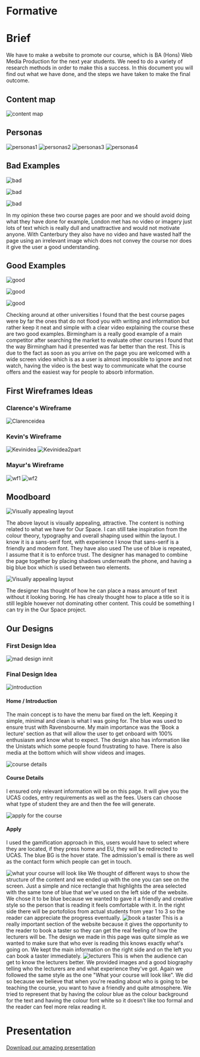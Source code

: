 # Formative
# Brief

We have to make a website to promote our course, which is BA (Hons) Web Media Production for the next year students. We need to do a variety of research methods in order to make this a success. In this document you will find out what we have done, and the steps we have taken to make the final outcome.

## Content map
![content map](https://cloud.githubusercontent.com/assets/22593770/26053540/2f8b05c6-3961-11e7-8055-45872bb2c2ad.jpg)

## Personas
![personas1](https://github.com/RaveHermanos/Formative/blob/master/Screen%20Shot%202017-05-15%20at%2011.18.57.png)
![personas2](https://github.com/RaveHermanos/Formative/blob/master/Screen%20Shot%202017-05-15%20at%2011.19.50.png)
![personas3](https://github.com/RaveHermanos/Formative/blob/master/Screen%20Shot%202017-05-15%20at%2011.20.52.png)
![personas4](https://github.com/RaveHermanos/Formative/blob/master/Screen%20Shot%202017-05-15%20at%2011.21.16.png)

## Bad Examples

![bad](https://github.com/RaveHermanos/Formative/blob/master/Images/bad.png)

![bad](https://github.com/RaveHermanos/Formative/blob/master/Images/bad1.png)

![bad](https://github.com/RaveHermanos/Formative/blob/master/Images/bad2.png)

In my opinion these two course pages are poor and we should avoid doing what they have done for example, London met has no video or imagery just lots of text which is really dull and unattractive and would not motivate anyone. With Canterbury they also have no video and have wasted half the page using an irrelevant image which does not convey the course nor does it give the user a good understanding.

## Good Examples

![good](https://github.com/RaveHermanos/Formative/blob/master/Images/good.png)

![good](https://github.com/RaveHermanos/Formative/blob/master/Images/good2.png)

![good](https://github.com/RaveHermanos/Formative/blob/master/Images/good3.png)

Checking around at other universities I found that the best course pages were by far the ones that do not flood you with writing and information but rather keep it neat and simple with a clear video explaining the course these are two good examples. Birmingham is a really good example of a main competitor after searching the market to evaluate other courses I found that the way Birmingham had it presented was far better than the rest. This is due to the fact as soon as you arrive on the page you are welcomed with a wide screen video which is as a user is almost impossible to ignore and not watch, having the video is the best way to communicate what the course offers and the easiest way for people to absorb information.

## First Wireframes Ideas
### Clarence's Wireframe
![Clarenceidea](https://github.com/RaveHermanos/Formative/blob/master/Claranz%20Wire%20Frame.jpg)
### Kevin's Wireframe
![Kevinidea](https://github.com/RaveHermanos/Formative/blob/master/Desktop%20HD.png)
![Kevinidea2part](https://github.com/RaveHermanos/Formative/blob/master/Desktop%20HD%20Copy-fixed.png)

### Mayur's Wireframe

![wf1](https://github.com/RaveHermanos/Formative/blob/master/mayur_wf.png)
![wf2](https://github.com/RaveHermanos/Formative/blob/master/mwf2.png)

## Moodboard

![Visually appealing layout](https://github.com/RaveHermanos/Formative/blob/master/Images/square.png)

The above layout is visually appealing, attractive. The content is nothing related to what we have for Our Space. I can still take inspiration from the colour theory, typography and overall shaping used within the layout. I know it is a sans-serif font, with experience I know that sans-serif is a friendly and modern font. They have also used  The use of blue is repeated, I assume that it is to enforce trust. The designer has managed to combine the page together by placing shadows underneath the phone, and having a big blue box which is used between two elements.

![Visually appealing layout](https://github.com/RaveHermanos/Formative/blob/master/Images/Section.png)

The designer has thought of how he can place a mass amount of text without it looking boring. He has clrealy thought how to place a title so it is still legible however not dominating other content. This could be something I can try in the Our Space project.

## Our Designs

### First Design Idea
![mad design innit](https://github.com/RaveHermanos/Formative/blob/master/FIRST%20DESIGN.png)

### Final Design Idea
![introduction](https://github.com/RaveHermanos/Formative/blob/master/INTRODUCTION.png)

#### Home / Introduction

The main concept is to have the menu bar fixed on the left. Keeping it simple, minimal and clean is what I was going for. The blue was used to ensure trust with Ravensbourne. My main importance was the 'Book a lecture' section as that will allow the user to get onboard with 100% enthusiasm and know what to expect. The design also has information like the Unistats which some people found frustrating to have. There is also media at the bottom which will show videos and images.

![course details](https://github.com/RaveHermanos/Formative/blob/master/COURSE%20DETAILS.png)

#### Course Details

I ensured only relevant information will be on this page. It will give you the UCAS codes, entry requirements as well as the fees. Users can choose what type of student they are and then the fee will generate.


![apply for the course](https://github.com/RaveHermanos/Formative/blob/master/APPLY%20FOR%20THIS%20COURSE.png)

#### Apply

I used the gamification approach in this, users would have to select where they are located, if they press home and EU, they will be redirected to UCAS. The blue BG is the hover state. The admission's email is there as well as the contact form which people can get in touch.

![what your course will look like](https://github.com/RaveHermanos/Formative/blob/master/WHAT%20YOUR%20COURSE%20WILL%20LOOK%20LIKE.png)
We thought of different ways to show the structure of the content and we ended up with the one you can see on the screen. Just a simple and nice rectangle that highlights the area selected with the same tone of blue that we've used on the left side of the website. We chose it to be blue because we wanted to gave it a friendly and creative style so the person that is reading it feels comfortable with it. In the right side there will be portofolios from actual students from year 1 to 3 so the reader can appreciate the progress eventually. 
![book a taster](https://github.com/RaveHermanos/Formative/blob/master/Book%20A%20Taster.png)
This is a really important section of the website because it gives the opportunity to the reader to book a taster so they can get the real feeling of how the lecturers will be. The design we made in this page was quite simple as we wanted to make sure that who ever is reading this knows exactly what's going on. We kept the main information on the right side and on the left you can book a taster immediately. 
![lecturers](https://github.com/RaveHermanos/Formative/blob/master/LECTURERS.png)
This is when the audience can get to know the lecturers better. We provided images and a good biography telling who the lecturers are and what experience they've got. Again we followed the same style as the one "What your course will look like". We did so because we believe that when you're reading about who is going to be teaching the course, you want to have a friendly and quite atmosphere. We tried to represent that by having the colour blue as the colour background for the text and having the colour font white so it doesn't like too formal and the reader can feel more relax reading it. 



# Presentation

[Download our amazing presentation](https://drive.google.com/open?id=0B2VBmeX3V4a4c0pDMHhZOTdPZk0)

